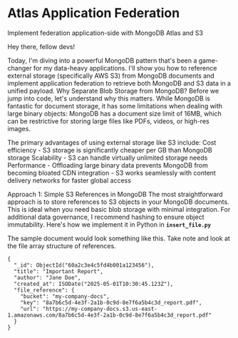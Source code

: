 # Atlas Application Federation
Implement federation application-side with MongoDB Atlas and S3

Hey there, fellow devs! 

Today, I'm diving into a powerful MongoDB pattern that's been a game-changer for my data-heavy applications. I'll show you how to reference external storage (specifically AWS S3) from MongoDB documents and implement application federation to retrieve both MongoDB and S3 data in a unified payload.
Why Separate Blob Storage from MongoDB?
Before we jump into code, let's understand why this matters. While MongoDB is fantastic for document storage, it has some limitations when dealing with large binary objects:
MongoDB has a document size limit of 16MB, which can be restrictive for storing large files like PDFs, videos, or high-res images.

The primary advantages of using external storage like S3 include:
Cost efficiency - S3 storage is significantly cheaper per GB than MongoDB storage
Scalability - S3 can handle virtually unlimited storage needs
Performance - Offloading large binary data prevents MongoDB from becoming bloated
CDN integration - S3 works seamlessly with content delivery networks for faster global access

Approach 1: Simple S3 References in MongoDB
The most straightforward approach is to store references to S3 objects in your MongoDB documents. This is ideal when you need basic blob storage with minimal integration. For additional data governance, I recommend hashing to ensure object immutability.
Here's how we implement it in Python in **`insert_file.py`**

The sample document would look something like this. Take note and look at the file array structure of references. 
```
{
  "_id": ObjectId("60a2c3e4c5fd4b001a123456"),
  "title": "Important Report",
  "author": "Jane Doe",
  "created_at": ISODate("2025-05-01T10:30:45.123Z"),
  "file_reference": {
    "bucket": "my-company-docs",
    "key": "8a7b6c5d-4e3f-2a1b-0c9d-8e7f6a5b4c3d_report.pdf",
    "url": "https://my-company-docs.s3.us-east-1.amazonaws.com/8a7b6c5d-4e3f-2a1b-0c9d-8e7f6a5b4c3d_report.pdf"
  }
}
``` 
